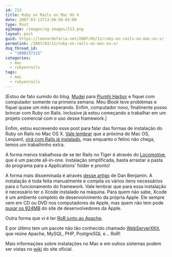 ```yaml
---
id: 213
title: Ruby on Rails on Mac OS X
date: 2007-03-11T13:58:58-03:00
type: Post
ogImage: /images/og-images/213.png
layout: post
guid: https://leonardofaria.net/2007/03/11/ruby-on-rails-on-mac-os-x/
permalink: /2007/03/11/ruby-on-rails-on-mac-os-x/
dsq_thread_id:
  - "1000137115"
categories:
  - mac
  - rubyonrails
tags:
  - mac
  - rubyonrails
---
```

[Estou de fato sumido do blog. [Mudei](https://leonardofaria.net/2006/12/30/mudanca-e-previsoes/) para [Piumhi Harbor](http://pt.wikipedia.com/wiki/piumhi) e fiquei com computador somente na primeira semana. Meu iBook teve problemas e fiquei quase um mês esperando. Enfim, computador novo, finalmente posso brincar com Ruby on Rails. Inclusive já estou começando a trabalhar em um projeto comercial com o uso desse framework.]

Enfim, estou escrevendo esse post para falar das formas de instalação do Ruby on Rails no Mac OS X. [Vale lembrar](http://weblog.rubyonrails.org/2006/8/7/ruby-on-rails-will-ship-with-os-x-10-5-leopard) que a próxima do Mac OS, Leopard, [virá com Rails já instalado](http://www.apple.com/server/macosx/leopard/more.html), mas enquanto o felino não chega, temos um trabalhinho extra.

A forma menos trabalhosa de se ter Rails no Tiger é através do [Locomotive](http://locomotive.sourceforge.net/), que é um pacote all-in-one. Instalação simplificada, basta arrastar a pasta do programa para a Applications' folder e pronto!

A forma mais disseminada é através [desse artigo](http://hivelogic.com/narrative/articles/ruby_rails_lighttpd_mysql_tiger?status=301) de Dan Benjamin. A instalação é toda feita manualmente e compila os vários itens necessários para o funcionamento do framework. Vale lembrar que para essa instalação é necessário ter o Xcode instalado na máquina. Para quem não sabe, Xcode é um ambiente completo de desenvolvimento da própria Apple. Ele sempre vem em CD ou DVD nos computadores da Apple, mas quem não tem pode [puxar os 924MB](http://developer.apple.com/tools/download/) do site de desenvolvedores da Apple.

Outra forma que vi é ter [RoR junto ao Apache](http://maczealots.com/tutorials/ruby-on-rails/).

E por último tem um pacote não tão conhecido chamado [WebServerXKit](http://www.rbsoftware.net/?page=wsxk), que reúne Apache, MySQL, PHP, PostgreSQL e&#8230; RoR!

Mais informações sobre instalações no Mac e em outros sistemas podem ser vistas no [wiki](http://wiki.rubyonrails.org/rails) do site oficial.
